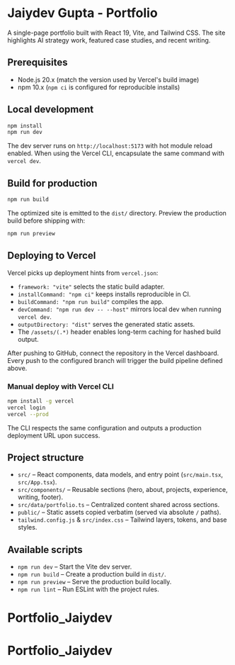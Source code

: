 
# Jaiydev Gupta - Portfolio

A single-page portfolio built with React 19, Vite, and Tailwind CSS. The site highlights AI strategy work, featured case studies, and recent writing.

## Prerequisites

- Node.js 20.x (match the version used by Vercel's build image)
- npm 10.x (`npm ci` is configured for reproducible installs)

## Local development

```bash
npm install
npm run dev
```

The dev server runs on `http://localhost:5173` with hot module reload enabled. When using the Vercel CLI, encapsulate the same command with `vercel dev`.

## Build for production

```bash
npm run build
```

The optimized site is emitted to the `dist/` directory. Preview the production build before shipping with:

```bash
npm run preview
```

## Deploying to Vercel

Vercel picks up deployment hints from `vercel.json`:

- `framework: "vite"` selects the static build adapter.
- `installCommand: "npm ci"` keeps installs reproducible in CI.
- `buildCommand: "npm run build"` compiles the app.
- `devCommand: "npm run dev -- --host"` mirrors local dev when running `vercel dev`.
- `outputDirectory: "dist"` serves the generated static assets.
- The `/assets/(.*)` header enables long-term caching for hashed build output.

After pushing to GitHub, connect the repository in the Vercel dashboard. Every push to the configured branch will trigger the build pipeline defined above.

### Manual deploy with Vercel CLI

```bash
npm install -g vercel
vercel login
vercel --prod
```

The CLI respects the same configuration and outputs a production deployment URL upon success.

## Project structure

- `src/` – React components, data models, and entry point (`src/main.tsx`, `src/App.tsx`).
- `src/components/` – Reusable sections (hero, about, projects, experience, writing, footer).
- `src/data/portfolio.ts` – Centralized content shared across sections.
- `public/` – Static assets copied verbatim (served via absolute `/` paths).
- `tailwind.config.js` & `src/index.css` – Tailwind layers, tokens, and base styles.

## Available scripts

- `npm run dev` – Start the Vite dev server.
- `npm run build` – Create a production build in `dist/`.
- `npm run preview` – Serve the production build locally.
- `npm run lint` – Run ESLint with the project rules.
# Portfolio_Jaiydev
# Portfolio_Jaiydev

